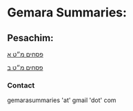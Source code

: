 # Gemara Summaries:
## Pesachim:
[
פסחים מ״ט א
    ](
https://docs.google.com/document/d/1x3O45MN_GetfurPKtvoxd2aGIDIWdzHmWifTyag8swk/edit?usp=sharing    )

[
    פסחים מ״ט ב
    ](
    https://docs.google.com/document/d/1sh7YviS2NNb7aRivCZyAIPEJ1sUeWjSzu5Bd7dnt9uU/edit?usp=sharing
    )

### Contact
gemarasummaries 'at' gmail 'dot' com
